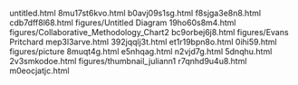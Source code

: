 untitled.html
8mu17st6kvo.html
b0avj09s1sg.html
f8sjga3e8n8.html
cdb7dff8l68.html
figures/Untitled Diagram
19ho60s8m4.html
figures/Collaborative_Methodology_Chart2
bc9orbej6j8.html
figures/Evans Pritchard
mep3l3arve.html
392jqqlj3t.html
et1r19bpn8o.html
0ihi59.html
figures/picture
8muqt4g.html
e5nhqag.html
n2vjd7g.html
5dnqhu.html
2v3smkodoe.html
figures/thumbnail_juliann1
r7qnhd9u4u8.html
m0eocjatjc.html